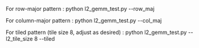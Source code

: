 For row-major pattern : python l2_gemm_test.py --row_maj 

For column-major pattern : python l2_gemm_test.py --col_maj 

For tiled pattern (tile size 8, adjust as desired) : python l2_gemm_test.py --l2_tile_size 8 --tiled  
